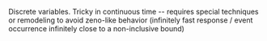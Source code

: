 Discrete variables. 
Tricky in continuous time -- requires special techniques or remodeling to avoid zeno-like behavior (infinitely fast response / event occurrence infinitely close to a non-inclusive bound)